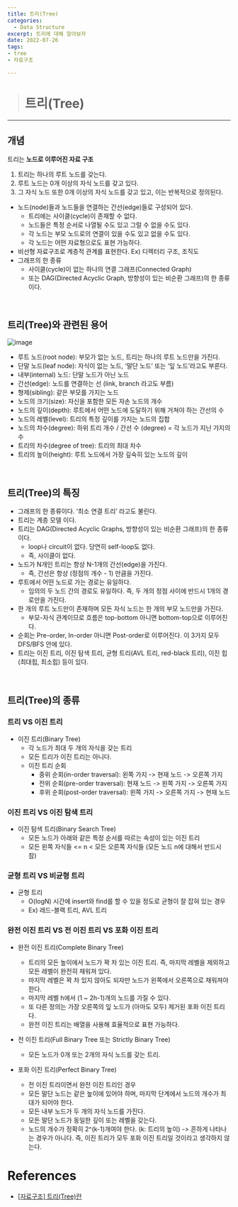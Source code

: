 ```yaml
---
title: 트리(Tree)
categories: 
  - Data Structure
excerpt: 트리에 대해 알아보자
date: 2022-07-26
tags: 
- tree
- 자료구조

---
```




> # 트리(Tree)
---

## 개념

트리는 **노드로 이루어진 자료 구조**

1. 트리는 하나의 루트 노드를 갖는다.
2. 루트 노드는 0개 이상의 자식 노드를 갖고 있다.
3. 그 자식 노드 또한 0개 이상의 자식 노드를 갖고 있고, 이는 반복적으로 정의된다.

- 노드(node)들과 노드들을 연결하는 간선(edge)들로 구성되어 있다.
    - 트리에는 사이클(cycle)이 존재할 수 없다.
    - 노드들은 특정 순서로 나열될 수도 있고 그럴 수 없을 수도 있다.
    - 각 노드는 부모 노드로의 연결이 있을 수도 있고 없을 수도 있다.
    - 각 노드는 어떤 자료형으로도 표현 가능하다.
- 비선형 자료구조로 계층적 관계를 표현한다. Ex) 디렉터리 구조, 조직도
- 그래프의 한 종류
  - 사이클(cycle)이 없는 하나의 연결 그래프(Connected Graph)
  - 또는 DAG(Directed Acyclic Graph, 방향성이 있는 비순환 그래프)의 한 종류 이다.


<br />


## 트리(Tree)와 관련된 용어

![image](https://user-images.githubusercontent.com/76837780/180937097-d52e1e5d-4023-40a6-93c1-6aa213d490ca.png)

- 루트 노드(root node): 부모가 없는 노드, 트리는 하나의 루트 노드만을 가진다.
- 단말 노드(leaf node): 자식이 없는 노드, ‘말단 노드’ 또는 ‘잎 노드’라고도 부른다.
- 내부(internal) 노드: 단말 노드가 아닌 노드
- 간선(edge): 노드를 연결하는 선 (link, branch 라고도 부름)
- 형제(sibling): 같은 부모를 가지는 노드
- 노드의 크기(size): 자신을 포함한 모든 자손 노드의 개수
- 노드의 깊이(depth): 루트에서 어떤 노드에 도달하기 위해 거쳐야 하는 간선의 수
- 노드의 레벨(level): 트리의 특정 깊이를 가지는 노드의 집합
- 노드의 차수(degree): 하위 트리 개수 / 간선 수 (degree) = 각 노드가 지닌 가지의 수
- 트리의 차수(degree of tree): 트리의 최대 차수
- 트리의 높이(height): 루트 노드에서 가장 깊숙히 있는 노드의 깊이

<br />


## 트리(Tree)의 특징

- 그래프의 한 종류이다. ‘최소 연결 트리’ 라고도 불린다.
- 트리는 계층 모델 이다.
- 트리는 DAG(Directed Acyclic Graphs, 방향성이 있는 비순환 그래프)의 한 종류이다.
  - loop나 circuit이 없다. 당연히 self-loop도 없다.
  - 즉, 사이클이 없다.
- 노드가 N개인 트리는 항상 N-1개의 간선(edge)을 가진다.
  - 즉, 간선은 항상 (정점의 개수 - 1) 만큼을 가진다.
- 루트에서 어떤 노드로 가는 경로는 유일하다.
  - 임의의 두 노드 간의 경로도 유일하다. 즉, 두 개의 정점 사이에 반드시 1개의 경로만을 가진다.
- 한 개의 루트 노드만이 존재하며 모든 자식 노드는 한 개의 부모 노드만을 가진다.
  - 부모-자식 관계이므로 흐름은 top-bottom 아니면 bottom-top으로 이루어진다.
- 순회는 Pre-order, In-order 아니면 Post-order로 이루어진다. 이 3가지 모두 DFS/BFS 안에 있다.
- 트리는 이진 트리, 이진 탐색 트리, 균형 트리(AVL 트리, red-black 트리), 이진 힙(최대힙, 최소힙) 등이 있다.

<br />

## 트리(Tree)의 종류

### 트리 VS 이진 트리

- 이진 트리(Binary Tree)
    - 각 노드가 최대 두 개의 자식을 갖는 트리
    - 모든 트리가 이진 트리는 아니다.
    - 이진 트리 순회
      - 중위 순회(in-order traversal): 왼쪽 가지 -> 현재 노드 -> 오른쪽 가지
      - 전위 순회(pre-order traversal): 현재 노드 -> 왼쪽 가지 -> 오른쪽 가지
      - 후위 순회(post-order traversal): 왼쪽 가지 -> 오른쪽 가지 -> 현재 노드

### 이진 트리 VS 이진 탐색 트리

- 이진 탐색 트리(Binary Search Tree)
  - 모든 노드가 아래와 같은 특정 순서를 따르는 속성이 있는 이진 트리
  - 모든 왼쪽 자식들 <= n < 모든 오른쪽 자식들 (모든 노드 n에 대해서 반드시 참)

### 균형 트리 VS 비균형 트리

- 균형 트리
  - O(logN) 시간에 insert와 find를 할 수 있을 정도로 균형이 잘 잡혀 있는 경우
  - Ex) 레드-블랙 트리, AVL 트리

### 완전 이진 트리 VS 전 이진 트리 VS 포화 이진 트리


- 완전 이진 트리(Complete Binary Tree)

  - 트리의 모든 높이에서 노드가 꽉 차 있는 이진 트리. 즉, 마지막 레벨을 제외하고 모든 레벨이 완전히 채워져 있다.
  - 마지막 레벨은 꽉 차 있지 않아도 되자만 노드가 왼쪽에서 오른쪽으로 채워져야 한다.
  - 마지막 레벨 h에서 (1 ~ 2h-1)개의 노드를 가질 수 있다.
  - 또 다른 정의는 가장 오른쪽의 잎 노드가 (아마도 모두) 제거된 포화 이진 트리다.
  - 완전 이진 트리는 배열을 사용해 효율적으로 표현 가능하다.
- 전 이진 트리(Full Binary Tree 또는 Strictly Binary Tree)
  - 모든 노드가 0개 또는 2개의 자식 노드를 갖는 트리.
- 포화 이진 트리(Perfect Binary Tree)
  - 전 이진 트리이면서 완전 이진 트리인 경우
  - 모든 말단 노드는 같은 높이에 있어야 하며, 마지막 단계에서 노드의 개수가 최대가 되어야 한다.
  - 모든 내부 노드가 두 개의 자식 노드를 가진다.
  - 모든 말단 노드가 동일한 깊이 또는 레벨을 갖는다.
  - 노드의 개수가 정확히 2^(k-1)개여야 한다. (k: 트리의 높이) -> 흔하게 나타나는 경우가 아니다. 즉, 이진 트리가 모두 포화 이진 트리일 것이라고 생각하지 않는다.


# References 

- [[자료구조] 트리(Tree)란](https://gmlwjd9405.github.io/2018/08/12/data-structure-tree.html)
